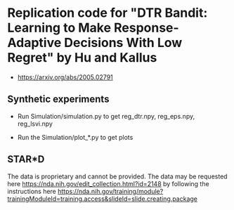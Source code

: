 # Replication code for "DTR Bandit: Learning to Make Response-Adaptive Decisions With Low Regret" by Hu and Kallus
- https://arxiv.org/abs/2005.02791

## Synthetic experiments

- Run Simulation/simulation.py to get reg_dtr.npy, reg_eps.npy, reg_lsvi.npy

- Run the Simulation/plot_*.py to get plots

## STAR\*D
The data is proprietary and cannot be provided. The data may be requested here https://nda.nih.gov/edit_collection.html?id=2148 by following the instructions here https://nda.nih.gov/training/module?trainingModuleId=training.access&slideId=slide.creating.package
